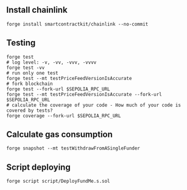 ## Install chainlink
```shell
forge install smartcontractkit/chainlink --no-commit
```
## Testing
```shell
forge test
# log level: -v, -vv, -vvv, -vvvv
forge test -vv
# run only one test
forge test --mt testPriceFeedVersionIsAccurate
# fork blockchain
forge test --fork-url $SEPOLIA_RPC_URL
forge test --mt testPriceFeedVersionIsAccurate --fork-url $SEPOLIA_RPC_URL
# calculate the coverage of your code - How much of your code is covered by tests?
forge coverage --fork-url $SEPOLIA_RPC_URL
```

## Calculate gas consumption
```shell
forge snapshot --mt testWithdrawFromASingleFunder
```

## Script deploying
```shell
forge script script/DeployFundMe.s.sol
```